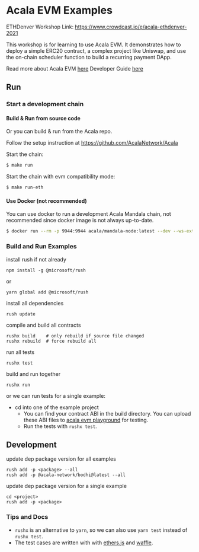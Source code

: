 # Acala EVM Examples

ETHDenver Workshop Link: https://www.crowdcast.io/e/acala-ethdenver-2021

This workshop is for learning to use Acala EVM. It demonstrates how to deploy a simple ERC20 contract, a complex project like Uniswap, and use the on-chain scheduler function to build a recurring payment DApp.

Read more about Acala EVM [here](https://wiki.acala.network/learn/basics/acala-evm)
Developer Guide [here](https://wiki.acala.network/build/development-guide/smart-contracts/get-started-evm)

## Run
### Start a development chain
#### Build & Run from source code

Or you can build & run from the Acala repo.

Follow the setup instruction at https://github.com/AcalaNetwork/Acala

Start the chain:

```bash
$ make run
```

Start the chain with evm compatibility mode:

```bash
$ make run-eth
```

#### Use Docker (not recommended)
You can use docker to run a development Acala Mandala chain, not recommended since docker image is not always up-to-date.

```bash
$ docker run --rm -p 9944:9944 acala/mandala-node:latest --dev --ws-external --rpc-methods=unsafe --instant-sealing  -levm=trace
```

### Build and Run Examples
install rush if not already
```
npm install -g @microsoft/rush
```
or
```
yarn global add @microsoft/rush
```

install all dependencies
```
rush update
```

compile and build all contracts
```
rushx build    # only rebuild if source file changed
rushx rebuild  # force rebuild all
```

run all tests
```
rushx test
```

build and run together
```
rushx run
```

or we can run tests for a single example:
- cd into one of the example project
  - You can find your contract ABI in the build directory. You can upload these ABI files to [acala evm playground](https://evm.acala.network/#/upload) for testing.
  - Run the tests with `rushx test`.

## Development
update dep package version for all examples
```
rush add -p <package> --all
rush add -p @acala-network/bodhi@latest --all
```

update dep package version for a single example
```
cd <project>
rush add -p <package>
```

### Tips and Docs
- `rushx` is an alternative to `yarn`, so we can also use `yarn test` instead of `rushx test`.
- The test cases are written with with [ethers.js](https://docs.ethers.io/v5/) and [waffle](https://ethereum-waffle.readthedocs.io/en/latest/).
